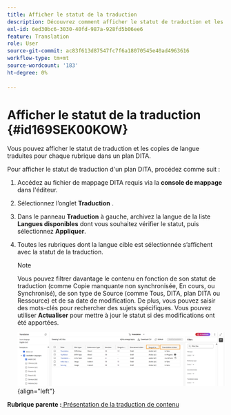```yaml
---
title: Afficher le statut de la traduction
description: Découvrez comment afficher le statut de traduction et les copies de langue traduites pour chaque rubrique dans un plan DITA dans AEM Guides.
exl-id: 6ed30bc6-3030-40fd-987a-928fd5b06ee6
feature: Translation
role: User
source-git-commit: ac83f613d87547fc7f6a18070545e40ad4963616
workflow-type: tm+mt
source-wordcount: '183'
ht-degree: 0%

---
```


# Afficher le statut de la traduction {#id169SEK00KOW}

Vous pouvez afficher le statut de traduction et les copies de langue traduites pour chaque rubrique dans un plan DITA.

Pour afficher le statut de traduction d&#39;un plan DITA, procédez comme suit :

1. Accédez au fichier de mappage DITA requis via la **console de mappage** dans l&#39;éditeur.
1. Sélectionnez l’onglet **Traduction** .
1. Dans le panneau **Traduction** à gauche, archivez la langue de la liste **Langues disponibles** dont vous souhaitez vérifier le statut, puis sélectionnez **Appliquer**.
1. Toutes les rubriques dont la langue cible est sélectionnée s’affichent avec la   statut de la traduction.

   >[!NOTE]
   >
   > Vous pouvez filtrer davantage le contenu en fonction de son statut de traduction \(comme Copie manquante non synchronisée, En cours, ou Synchronisé\), de son type de Source \(comme Tous, DITA, plan DITA ou Ressource\) et de sa date de modification. De plus, vous pouvez saisir des mots-clés pour rechercher des sujets spécifiques. Vous pouvez utiliser **Actualiser** pour mettre à jour le statut si des modifications ont été apportées.

   ![](images/translation-status-new.png){align="left"}

**Rubrique parente :**[ Présentation de la traduction de contenu](translation.md)
